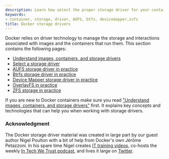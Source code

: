 ```yaml
---
description: Learn how select the proper storage driver for your container.
keywords:
- container, storage, driver, AUFS, btfs, devicemapper,zvfs
title: Docker storage drivers
---
```


Docker relies on driver technology to manage the storage and interactions associated with images and the containers that run them. This section contains the following pages:

* [Understand images, containers, and storage drivers](imagesandcontainers.md)
* [Select a storage driver](selectadriver.md)
* [AUFS storage driver in practice](aufs-driver.md)
* [Btrfs storage driver in practice](btrfs-driver.md)
* [Device Mapper storage driver in practice](device-mapper-driver.md)
* [OverlayFS in practice](overlayfs-driver.md)
* [ZFS storage in practice](zfs-driver.md)

If you are new to Docker containers make sure you read ["Understand images, containers, and storage drivers"](imagesandcontainers.md) first. It explains key concepts and technologies that can help you when working with storage drivers.

### Acknowledgment

The Docker storage driver material was created in large part by our guest author
Nigel Poulton with a bit of help from Docker's own Jérôme Petazzoni. In his
spare time Nigel creates [IT training
videos](http://www.pluralsight.com/author/nigel-poulton), co-hosts the weekly
[In Tech We Trust podcast](http://intechwetrustpodcast.com/), and lives it large
on [Twitter](https://twitter.com/nigelpoulton).


&nbsp;
